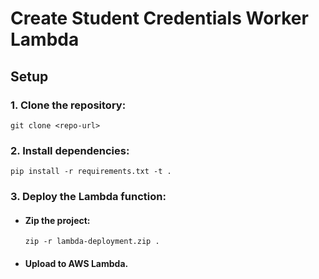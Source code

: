 # Create Student Credentials Worker Lambda

## Setup
### 1. Clone the repository:

```
git clone <repo-url>
```

### 2. Install dependencies:


```
pip install -r requirements.txt -t .
```

### 3.  Deploy the Lambda function:

- #### Zip the project:

    ```
    zip -r lambda-deployment.zip .
    ```

- #### Upload to AWS Lambda.
